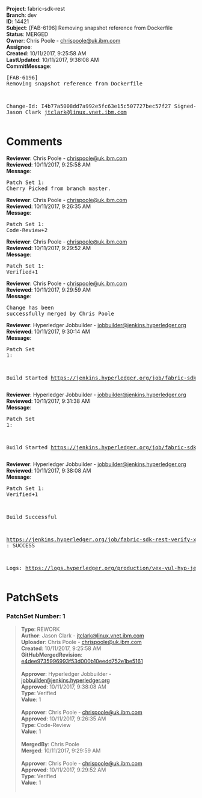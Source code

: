 <strong>Project</strong>: fabric-sdk-rest<br><strong>Branch</strong>: dev<br><strong>ID</strong>: 14421<br><strong>Subject</strong>: [FAB-6196] Removing snapshot reference from Dockerfile<br><strong>Status</strong>: MERGED<br><strong>Owner</strong>: Chris Poole - chrispoole@uk.ibm.com<br><strong>Assignee</strong>:<br><strong>Created</strong>: 10/11/2017, 9:25:58 AM<br><strong>LastUpdated</strong>: 10/11/2017, 9:38:08 AM<br><strong>CommitMessage</strong>:<br><pre>[FAB-6196] Removing snapshot reference from Dockerfile

Change-Id: I4b77a5008dd7a992e5fc63e15c507727bec57f27
Signed-off-by: Jason Clark <jtclark@linux.vnet.ibm.com>
</pre><h1>Comments</h1><strong>Reviewer</strong>: Chris Poole - chrispoole@uk.ibm.com<br><strong>Reviewed</strong>: 10/11/2017, 9:25:58 AM<br><strong>Message</strong>: <pre>Patch Set 1: Cherry Picked from branch master.</pre><strong>Reviewer</strong>: Chris Poole - chrispoole@uk.ibm.com<br><strong>Reviewed</strong>: 10/11/2017, 9:26:35 AM<br><strong>Message</strong>: <pre>Patch Set 1: Code-Review+2</pre><strong>Reviewer</strong>: Chris Poole - chrispoole@uk.ibm.com<br><strong>Reviewed</strong>: 10/11/2017, 9:29:52 AM<br><strong>Message</strong>: <pre>Patch Set 1: Verified+1</pre><strong>Reviewer</strong>: Chris Poole - chrispoole@uk.ibm.com<br><strong>Reviewed</strong>: 10/11/2017, 9:29:59 AM<br><strong>Message</strong>: <pre>Change has been successfully merged by Chris Poole</pre><strong>Reviewer</strong>: Hyperledger Jobbuilder - jobbuilder@jenkins.hyperledger.org<br><strong>Reviewed</strong>: 10/11/2017, 9:30:14 AM<br><strong>Message</strong>: <pre>Patch Set 1:

Build Started https://jenkins.hyperledger.org/job/fabric-sdk-rest-verify-x86_64/47/</pre><strong>Reviewer</strong>: Hyperledger Jobbuilder - jobbuilder@jenkins.hyperledger.org<br><strong>Reviewed</strong>: 10/11/2017, 9:31:38 AM<br><strong>Message</strong>: <pre>Patch Set 1:

Build Started https://jenkins.hyperledger.org/job/fabric-sdk-rest-merge-x86_64/27/</pre><strong>Reviewer</strong>: Hyperledger Jobbuilder - jobbuilder@jenkins.hyperledger.org<br><strong>Reviewed</strong>: 10/11/2017, 9:38:08 AM<br><strong>Message</strong>: <pre>Patch Set 1: Verified+1

Build Successful 

https://jenkins.hyperledger.org/job/fabric-sdk-rest-verify-x86_64/47/ : SUCCESS

Logs: https://logs.hyperledger.org/production/vex-yul-hyp-jenkins-1/fabric-sdk-rest-verify-x86_64/47</pre><h1>PatchSets</h1><h3>PatchSet Number: 1</h3><blockquote><strong>Type</strong>: REWORK<br><strong>Author</strong>: Jason Clark - jtclark@linux.vnet.ibm.com<br><strong>Uploader</strong>: Chris Poole - chrispoole@uk.ibm.com<br><strong>Created</strong>: 10/11/2017, 9:25:58 AM<br><strong>GitHubMergedRevision</strong>: [e4dee9735996993f53d000b10eedd752e1be5161](https://github.com/hyperledger/fabric-sdk-rest/commit/e4dee9735996993f53d000b10eedd752e1be5161)<br><br><strong>Approver</strong>: Hyperledger Jobbuilder - jobbuilder@jenkins.hyperledger.org<br><strong>Approved</strong>: 10/11/2017, 9:38:08 AM<br><strong>Type</strong>: Verified<br><strong>Value</strong>: 1<br><br><strong>Approver</strong>: Chris Poole - chrispoole@uk.ibm.com<br><strong>Approved</strong>: 10/11/2017, 9:26:35 AM<br><strong>Type</strong>: Code-Review<br><strong>Value</strong>: 1<br><br><strong>MergedBy</strong>: Chris Poole<br><strong>Merged</strong>: 10/11/2017, 9:29:59 AM<br><br><strong>Approver</strong>: Chris Poole - chrispoole@uk.ibm.com<br><strong>Approved</strong>: 10/11/2017, 9:29:52 AM<br><strong>Type</strong>: Verified<br><strong>Value</strong>: 1<br><br></blockquote>
